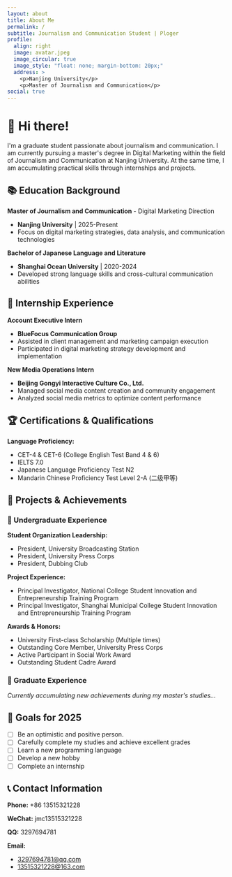 ```yaml
---
layout: about
title: About Me
permalink: /
subtitle: Journalism and Communication Student | Ploger
profile:
  align: right
  image: avatar.jpeg
  image_circular: true
  image_style: "float: none; margin-bottom: 20px;" 
  address: >
    <p>Nanjing University</p>
    <p>Master of Journalism and Communication</p>
social: true
---
```


# 🌱 Hi there! 

I'm a graduate student passionate about journalism and communication. I am currently pursuing a master's degree in Digital Marketing within the field of Journalism and Communication at Nanjing University. At the same time, I am accumulating practical skills through internships and projects.

## 📚 Education Background

**Master of Journalism and Communication** - Digital Marketing Direction
- **Nanjing University** | 2025-Present
- Focus on digital marketing strategies, data analysis, and communication technologies

**Bachelor of Japanese Language and Literature**
- **Shanghai Ocean University** | 2020-2024
- Developed strong language skills and cross-cultural communication abilities

## 💼 Internship Experience

**Account Executive Intern**
- **BlueFocus Communication Group** 
- Assisted in client management and marketing campaign execution
- Participated in digital marketing strategy development and implementation

**New Media Operations Intern**
- **Beijing Gongyi Interactive Culture Co., Ltd.**
- Managed social media content creation and community engagement
- Analyzed social media metrics to optimize content performance

## 🏆 Certifications & Qualifications

**Language Proficiency:**
- CET-4 & CET-6 (College English Test Band 4 & 6)
- IELTS 7.0
- Japanese Language Proficiency Test N2
- Mandarin Chinese Proficiency Test Level 2-A (二级甲等)

## 🎯 Projects & Achievements

### 📘 Undergraduate Experience

**Student Organization Leadership:**
- President, University Broadcasting Station
- President, University Press Corps
- President, Dubbing Club

**Project Experience:**
- Principal Investigator, National College Student Innovation and Entrepreneurship Training Program
- Principal Investigator, Shanghai Municipal College Student Innovation and Entrepreneurship Training Program

**Awards & Honors:**
- University First-class Scholarship (Multiple times)
- Outstanding Core Member, University Press Corps
- Active Participant in Social Work Award
- Outstanding Student Cadre Award

### 📗 Graduate Experience
*Currently accumulating new achievements during my master's studies...*

## 🎯 Goals for 2025
- [ ] Be an optimistic and positive person.
- [ ] Carefully complete my studies and achieve excellent grades
- [ ] Learn a new programming language
- [ ] Develop a new hobby
- [ ] Complete an internship

## 📞 Contact Information

**Phone:** +86 13515321228

**WeChat:** jmc13515321228

**QQ:** 3297694781

**Email:** 
- 3297694781@qq.com
- 13515321228@163.com

